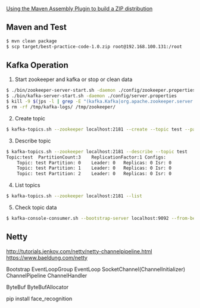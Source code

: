 
[Using the Maven Assembly Plugin to build a ZIP distribution](https://medium.com/@kasunpdh/using-the-maven-assembly-plugin-to-build-a-zip-distribution-5cbca2a3b052)

## Maven and Test
```bash
$ mvn clean package
$ scp target/best-practice-code-1.0.zip root@192.168.100.131:/root
```

## Kafka Operation
1. Start zookeeper and kafka or stop or clean data
```bash
$ ./bin/zookeeper-server-start.sh -daemon ./config/zookeeper.properties
$ ./bin/kafka-server-start.sh -daemon ./config/server.properties
$ kill -9 $(jps -l | grep -E "(kafka.Kafka|org.apache.zookeeper.server.quorum.QuorumPeerMain)" | awk '{print $1}')
$ rm -rf /tmp/kafka-logs/ /tmp/zookeeper/
```
2. Create topic
```bash
$ kafka-topics.sh --zookeeper localhost:2181 --create --topic test --partitions 3 --replication-factor 1
```
3. Describe topic
```bash
$ kafka-topics.sh --zookeeper localhost:2181 --describe --topic test
Topic:test	PartitionCount:3	ReplicationFactor:1	Configs:
	Topic: test	Partition: 0	Leader: 0	Replicas: 0	Isr: 0
	Topic: test	Partition: 1	Leader: 0	Replicas: 0	Isr: 0
	Topic: test	Partition: 2	Leader: 0	Replicas: 0	Isr: 0
```

4. List topics
```bash
$ kafka-topics.sh --zookeeper localhost:2181 --list
```

5. Check topic data
```bash
$ kafka-console-consumer.sh --bootstrap-server localhost:9092 --from-beginning --topic test
```


## Netty
http://tutorials.jenkov.com/netty/netty-channelpipeline.html
https://www.baeldung.com/netty

Bootstrap
EventLoopGroup
EventLoop
SocketChannel(ChannelInitializer)
ChannelPipeline
ChannelHandler

ByteBuf
ByteBufAllocator



pip install face_recognition